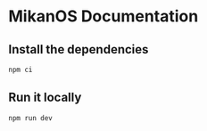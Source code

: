 # MikanOS Documentation

## Install the dependencies

```sh
npm ci
```

## Run it locally

```sh
npm run dev
```
